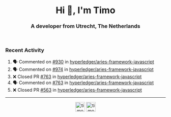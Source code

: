 <h1 align="center">Hi 👋, I'm Timo</h1>
<h3 align="center">A developer from Utrecht, The Netherlands</h3>
<br/>
<!-- https://github.com/rahuldkjain/github-profile-readme-generator --!>

<!--  <p align="left"><img src="https://github-readme-stats.vercel.app/api?username=timoglastra&show_icons=true&count_private=true&" alt="timoglastra" /></p> --!>

<!--
Github language stats
<p align="left"><img src="https://github-readme-stats.vercel.app/api/top-langs/?username=timoglastra&layout=compact" alt="timoglastra" /><p>
-->

<!-- Codestats language stats -->
<!-- <p align="left"><img src="https://codestats-readme.vercel.app/api/top-langs/?username=timoglastra&layout=compact&language_count=12" alt="timoglastra" /><p>    --!>
  
<h3>Recent Activity</h3>

<!--START_SECTION:activity-->
1. 🗣 Commented on [#930](https://github.com/hyperledger/aries-framework-javascript/issues/930) in [hyperledger/aries-framework-javascript](https://github.com/hyperledger/aries-framework-javascript)
2. 🗣 Commented on [#974](https://github.com/hyperledger/aries-framework-javascript/issues/974) in [hyperledger/aries-framework-javascript](https://github.com/hyperledger/aries-framework-javascript)
3. ❌ Closed PR [#763](https://github.com/hyperledger/aries-framework-javascript/pull/763) in [hyperledger/aries-framework-javascript](https://github.com/hyperledger/aries-framework-javascript)
4. 🗣 Commented on [#763](https://github.com/hyperledger/aries-framework-javascript/issues/763) in [hyperledger/aries-framework-javascript](https://github.com/hyperledger/aries-framework-javascript)
5. ❌ Closed PR [#563](https://github.com/hyperledger/aries-framework-javascript/pull/563) in [hyperledger/aries-framework-javascript](https://github.com/hyperledger/aries-framework-javascript)
<!--END_SECTION:activity-->

---

<p align="center">
<a href="https://twitter.com/timoglastra" target="blank"><img align="center" src="https://cdn.jsdelivr.net/npm/simple-icons@3.0.1/icons/twitter.svg" alt="timoglastra" height="30" width="30" /></a>
<a href="https://linkedin.com/in/timoglastra" target="blank"><img align="center" src="https://cdn.jsdelivr.net/npm/simple-icons@3.0.1/icons/linkedin.svg" alt="timoglastra" height="30" width="30" /></a>
</p>



